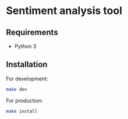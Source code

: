 Sentiment analysis tool
=======================

Requirements
------------

- Python 3

Installation
------------

For development:

```bash
make dev
```

For production:

```bash
make install
```
